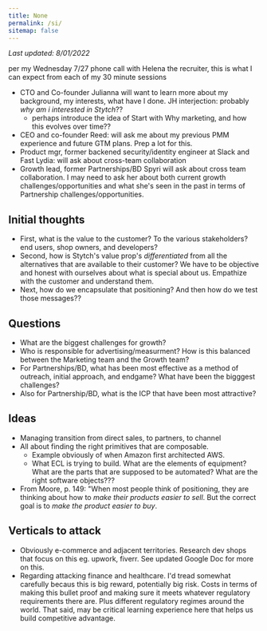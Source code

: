 ```yaml
---
title: None
permalink: /si/
sitemap: false
---
```


*Last updated: 8/01/2022*

per my Wednesday 7/27 phone call with Helena the recruiter, this is what I can expect from each of my 30 minute sessions

* CTO and Co-founder Julianna will want to learn more about my background, my interests, what have I done. JH interjection: probably *why am i interested in Stytch*??
	* perhaps introduce the idea of Start with Why marketing, and how this evolves over time??
* CEO and co-founder Reed: will ask me about my previous PMM experience and future GTM plans. Prep a lot for this.
* Product mgr, former backened security/identity engineer at Slack and Fast Lydia: will ask about cross-team collaboration
* Growth lead, former Partnerships/BD Spyri will ask about cross team collaboration. I may need to ask her about both current growth challenges/opportunities and what she's seen in the past in terms of Partnership challenges/opportunities.


## Initial thoughts

* First, what is the value to the customer? To the various stakeholders? end users, shop owners, and developers?
* Second, how is Stytch's value prop's *differentiated* from all the alternatives that are available to their customer? We have to be objective and honest with ourselves about what is special about us. Empathize with the customer and understand them.
* Next, how do we encapsulate that positioning? And then how do we test those messages??


## Questions
* What are the biggest challenges for growth?
* Who is responsible for advertising/measurment? How is this balanced between the Marketing team and the Growth team?
* For Partnerships/BD, what has been most effective as a method of outreach, initial approach, and endgame? What have been the bigggest challenges?
* Also for Partnership/BD, what is the ICP that have been most attractive? 

## Ideas
* Managing transition from direct sales, to partners, to channel
* All about finding the right primitives that are composable.
	* Example obviously of when Amazon first architected AWS.
	* What ECL is trying to build. What are the elements of equipment? What are the parts that are supposed to be automated? What are the right software objects???
* From Moore, p. 149: "When most people think of positioning, they are thinking about how to *make their products easier to sell*. But the correct goal is to *make the product easier to buy*.

## Verticals to attack
* Obviously e-commerce and adjacent territories. Research dev shops that focus on this eg. upwork, fiverr. See updated Google Doc for more on this.
* Regarding attacking finance and healthcare. I'd tread somewhat carefully becaus this is big reward, potentially big risk. Costs in terms of making this bullet proof and making sure it meets whatever regulatory requirements there are. Plus different regulatory regimes around the world. That said, may be critical learning experience here that helps us build competitive advantage.
